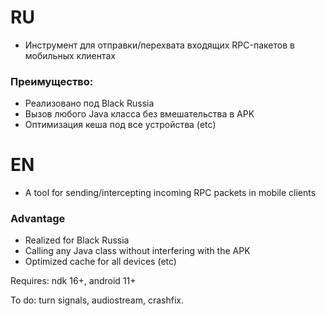 # RU 
* Инструмент для отправки/перехвата входящих RPC-пакетов в мобильных клиентах
  
### Преимущество:
* Реализовано под Black Russia
* Вызов любого Java класса без вмешательства в APK
* Оптимизация кеша под все устройства (etc)

# EN
* A tool for sending/intercepting incoming RPC packets in mobile clients

### Advantage
* Realized for Black Russia
* Calling any Java class without interfering with the APK
* Optimized cache for all devices (etc)

Requires: ndk 16+, android 11+

To do: turn signals, audiostream, crashfix.
